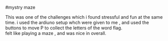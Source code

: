 #mystry maze

This was one of the challenges which i found stressful and fun at the same time.
i used the ardiuno setup whch were given to me , and used the buttons to move P to collect the letters of the word flag.  
felt like playing a maze , and was nice in overall.

